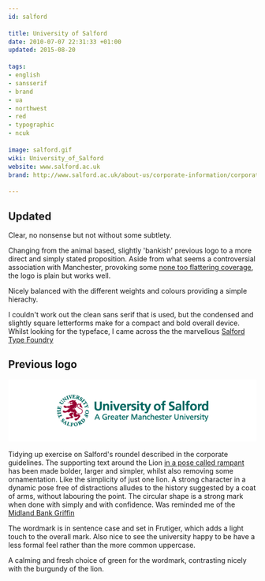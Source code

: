 ```yaml
---
id: salford

title: University of Salford
date: 2010-07-07 22:31:33 +01:00
updated: 2015-08-20

tags:
- english
- sansserif
- brand
- ua
- northwest
- red
- typographic
- ncuk

image: salford.gif
wiki: University_of_Salford
website: www.salford.ac.uk
brand: http://www.salford.ac.uk/about-us/corporate-information/corporate-identity

---
```


## Updated

Clear, no nonsense but not without some subtlety.

Changing from the animal based, slightly 'bankish' previous logo to a more direct and simply stated proposition. Aside from what seems a controversial association with Manchester, provoking some [none too flattering coverage](http://www.salfordstar.com/article.asp?id=1033), the logo is plain but works well.

Nicely balanced with the different weights and colours providing a simple hierachy.

I couldn't work out the clean sans serif that is used, but the condensed and slightly square letterforms make for a compact and bold overall device. Whilst looking for the typeface, I came across the the marvellous [Salford Type Foundry](http://salfordtypefoundry.co.uk/)

## Previous logo

![](/images/logospotter/salford-old.gif)

Tidying up exercise on Salford's roundel described in the corporate guidelines. The supporting text around the Lion [in a pose called rampant](http://en.wikipedia.org/wiki/Attitude_(heraldry)) has been made bolder, larger and simpler, whilst also removing some ornamentation. Like the simplicity of just one lion. A strong character in a dynamic pose free of distractions alludes to the history suggested by a coat of arms, without labouring the point. The circular shape is a strong mark when done with simply and with confidence. Was reminded me of the [Midland Bank Griffin](http://www.logorip.com/)

The wordmark is in sentence case and set in Frutiger, which adds a light touch to the overall mark. Also nice to see the university happy to be have a less formal feel rather than the more common uppercase.

A calming and fresh choice of green for the wordmark, contrasting nicely with the burgundy of the lion.
